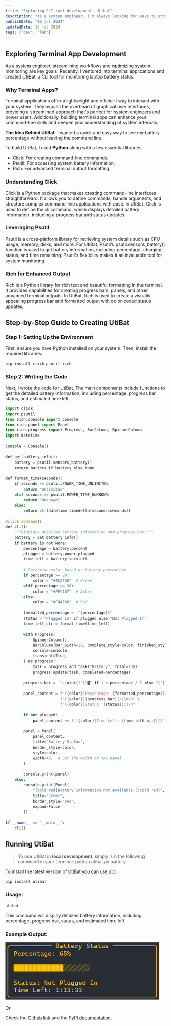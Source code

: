 ```yaml
---
title: "Exploring CLI tool development: Utibat"
description: "As a system engineer, I’m always looking for ways to streamline my workflow and make system monitoring more efficient. "
publishDate: "16 jul 2024"
updatedDate: 16 jul 2024
tags: ["dev", "lab"]
---
```


## Exploring Terminal App Development
As a system engineer, streamlining workflows and optimizing system monitoring are key goals. Recently, I ventured into terminal applications and created UtiBat, a CLI tool for monitoring laptop battery status.

### Why Terminal Apps?
Terminal applications offer a lightweight and efficient way to interact with your system. They bypass the overhead of graphical user interfaces, providing a streamlined approach that's perfect for system engineers and power users. Additionally, building terminal apps can enhance your command-line skills and deepen your understanding of system internals.

**The Idea Behind UtiBat**:
I wanted a quick and easy way to see my battery percentage without leaving the command line.

To build UtiBat, I used **Python** along with a few essential libraries:

- Click: For creating command-line commands.
- Psutil: For accessing system battery information.
- Rich: For advanced terminal output formatting.

### Understanding Click
Click is a Python package that makes creating command-line interfaces straightforward. It allows you to define commands, handle arguments, and structure complex command-line applications with ease. In UtiBat, Click is used to define the cli command, which displays detailed battery information, including a progress bar and status updates.

### Leveraging Psutil
Psutil is a cross-platform library for retrieving system details such as CPU usage, memory, disks, and more. For UtiBat, Psutil’s psutil.sensors_battery() function is used to get battery information, including percentage, charging status, and time remaining. Psutil's flexibility makes it an invaluable tool for system monitoring.

### Rich for Enhanced Output
Rich is a Python library for rich text and beautiful formatting in the terminal. It provides capabilities for creating progress bars, panels, and other advanced terminal outputs. In UtiBat, Rich is used to create a visually appealing progress bar and formatted output with color-coded status updates.

## Step-by-Step Guide to Creating UtiBat
### Step 1: Setting Up the Environment
First, ensure you have Python installed on your system. Then, install the required libraries:

```bash title="Terminal"
pip install click psutil rich
```

### Step 2: Writing the Code
Next, I wrote the code for UtiBat. The main components include functions to get the detailed battery information, including percentage, progress bar, status, and estimated time left.

```python title="Python"
import click
import psutil
from rich.console import Console
from rich.panel import Panel
from rich.progress import Progress, BarColumn, SpinnerColumn
import datetime

console = Console()

def get_battery_info():
    battery = psutil.sensors_battery()
    return battery if battery else None

def format_time(seconds):
    if seconds == psutil.POWER_TIME_UNLIMITED:
        return "Unlimited"
    elif seconds == psutil.POWER_TIME_UNKNOWN:
        return "Unknown"
    else:
        return str(datetime.timedelta(seconds=seconds))

@click.command()
def cli():
    """Displays detailed battery information and progress bar."""
    battery = get_battery_info()
    if battery is not None:
        percentage = battery.percent
        plugged = battery.power_plugged
        time_left = battery.secsleft

        # Determine color based on battery percentage
        if percentage >= 80:
            color = "#4CAF50"  # Green
        elif percentage >= 30:
            color = "#FFC107"  # Amber
        else:
            color = "#F44336"  # Red
        
        formatted_percentage = f"{percentage}%"
        status = "Plugged In" if plugged else "Not Plugged In"
        time_left_str = format_time(time_left)

        with Progress(
            SpinnerColumn(),
            BarColumn(bar_width=20, complete_style=color, finished_style=color),
            console=console,
            transient=True,
        ) as progress:
            task = progress.add_task("Battery", total=100)
            progress.update(task, completed=percentage)
        
        progress_bar = ''.join([f'{"█" if i < percentage / 5 else "░"}' for i in range(20)])

        panel_content = f"[{color}]Percentage: {formatted_percentage}[/]\n\n" \
                        f"[{color}]{progress_bar}[/]\n\n" \
                        f"[{color}]Status: {status}[/]\n"

        if not plugged:
            panel_content += f"[{color}]Time Left: {time_left_str}[/]"

        panel = Panel(
            panel_content,
            title="Battery Status",
            border_style=color,
            style=color,
            width=40,  # Set the width of the panel
        )
        
        console.print(panel)
    else:
        console.print(Panel(
            "[bold red]Battery information not available.[/bold red]",
            title="Error",
            border_style="red",
            expand=False
        ))

if __name__ == '__main__':
    cli()


```

## Running UtiBat

>To use UtiBat in **local development**, simply run the following command in your terminal: python utibat.py battery


To install the latest version of UtiBat you can use pip:
```bash title="Terminal"
pip install utibat
```
### Usage: 
```bash title="Terminal"
utibat
```
This command will display detailed battery information, including percentage, progress bar, status, and estimated time left.

### Example Output:
![Utibat Output](./utibat.png)

Or 

Check the [Github link](https://github.com/marinkres/utibat) and the [PyPI documentation](https://pypi.org/project/utibat/).


